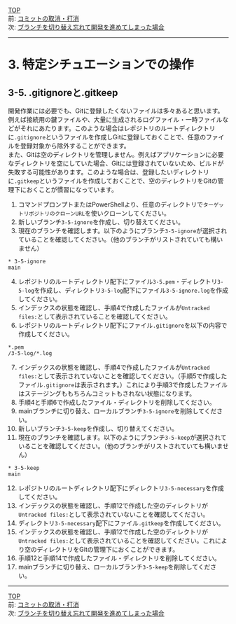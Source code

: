 [TOP](../README.md)   
前: [コミットの取消・打消](./reset-revert.md)  
次: [ブランチを切り替え忘れて開発を進めてしまった場合](./stash.md)  

---

# 3. 特定シチュエーションでの操作
## 3-5. .gitignoreと.gitkeep
開発作業には必要でも、Gitに登録したくないファイルは多々あると思います。例えば接続用の鍵ファイルや、大量に生成されるログファイル・一時ファイルなどがそれにあたります。このような場合はレポジトリのルートディレクトリに`.gitignore`というファイルを作成しGitに登録しておくことで、任意のファイルを登録対象から除外することができます。  
また、Gitは空のディレクトリを管理しません。例えばアプリケーションに必要なディレクトリを空にしていた場合、Gitには登録されていないため、ビルドが失敗する可能性があります。このような場合は、登録したいディレクトリに`.gitkeep`というファイルを作成しておくことで、空のディレクトリをGitの管理下におくことが慣習になっています。

1. コマンドプロンプトまたはPowerShellより、任意のディレクトリで`ターゲットリポジトリのクローンURL`を使いクローンしてください。
2. 新しいブランチ`3-5-ignore`を作成し、切り替えてください。
3. 現在のブランチを確認します。以下のようにブランチ`3-5-ignore`が選択されていることを確認してください。（他のブランチがリストされていても構いません）
```
* 3-5-ignore
main
```
4. レポジトリのルートディレクトリ配下にファイル`3-5.pem`・ディレクトリ`3-5-log`を作成し、ディレクトリ`3-5-log`配下にファイル`3-5-ignore.log`を作成してください。
5. インデックスの状態を確認し、手順4で作成したファイルが`Untracked files:`として表示されていることを確認してください。
6. レポジトリのルートディレクトリ配下にファイル`.gitignore`を以下の内容で作成してください。
```
*.pem
/3-5-log/*.log
```
7. インデックスの状態を確認し、手順4で作成したファイルが`Untracked files:`として表示されていないことを確認してください。（手順5で作成したファイル`.gitignore`は表示されます。）これにより手順3で作成したファイルはステージングももちろんコミットもされない状態になります。
8. 手順4と手順6で作成したファイル・ディレクトリを削除してください。
9. mainブランチに切り替え、ローカルブランチ`3-5-ignore`を削除してください。
10. 新しいブランチ`3-5-keep`を作成し、切り替えてください。
11. 現在のブランチを確認します。以下のようにブランチ`3-5-keep`が選択されていることを確認してください。（他のブランチがリストされていても構いません）
```
* 3-5-keep
main
```
12. レポジトリのルートディレクトリ配下にディレクトリ`3-5-necessary`を作成してください。
13. インデックスの状態を確認し、手順12で作成した空のディレクトリが`Untracked files:`として表示されていないことを確認してください。
14. ディレクトリ`3-5-necessary`配下にファイル`.gitkeep`を作成してください。
15. インデックスの状態を確認し、手順12で作成した空のディレクトリが`Untracked files:`として表示されていることを確認してください。これにより空のディレクトリをGitの管理下におくことができます。
16. 手順12と手順14で作成したファイル・ディレクトリを削除してください。
17. mainブランチに切り替え、ローカルブランチ`3-5-keep`を削除してください。

--- 

[TOP](../README.md)   
前: [コミットの取消・打消](./reset-revert.md)  
次: [ブランチを切り替え忘れて開発を進めてしまった場合](./stash.md)  